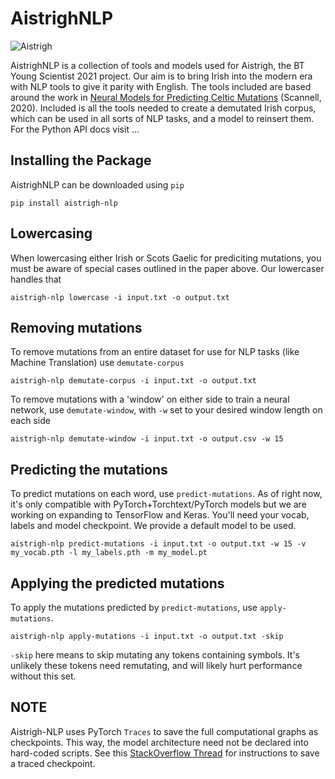 # AistrighNLP

![Aistrigh](https://github.com/JustCunn/AistrighNLP/blob/master/images/github_aistrigh.png)

AistrighNLP is a collection of tools and models used for Aistrigh, the BT Young Scientist 2021 project. Our aim is to bring Irish into the modern era with NLP tools to give it parity with English.
The tools included are based around the work in [Neural Models for Predicting Celtic Mutations](https://www.aclweb.org/anthology/2020.sltu-1.1.pdf) (Scannell, 2020). Included is all the tools needed to create a demutated Irish corpus, which can be used in all sorts of NLP tasks, and a model to reinsert them. For the Python API docs visit ...

Installing the Package
---------------------------
AistrighNLP can be downloaded using `pip`
```
pip install aistrigh-nlp
```


Lowercasing
---------------------------
When lowercasing either Irish or Scots Gaelic for prediciting mutations, you must be aware of special cases outlined in the paper above. Our lowercaser handles that
```
aistrigh-nlp lowercase -i input.txt -o output.txt
```


Removing mutations
-----------------------
To remove mutations from an entire dataset for use for NLP tasks (like Machine Translation) use `demutate-corpus`
```
aistrigh-nlp demutate-corpus -i input.txt -o output.txt
```

To remove mutations with a 'window' on either side to train a neural network, use `demutate-window`, with `-w` set to your desired window length on each side
```
aistrigh-nlp demutate-window -i input.txt -o output.csv -w 15
```


Predicting the mutations
-------------------------
To predict mutations on each word, use `predict-mutations`. As of right now, it's only compatible with PyTorch+Torchtext/PyTorch models but we are working on expanding to TensorFlow and Keras. You'll need your vocab, labels and model checkpoint. We provide a default model to be used.
```
aistrigh-nlp predict-mutations -i input.txt -o output.txt -w 15 -v my_vocab.pth -l my_labels.pth -m my_model.pt
```


Applying the predicted mutations
-----------------------------------
To apply the mutations predicted by `predict-mutations`, use `apply-mutations`. 
```
aistrigh-nlp apply-mutations -i input.txt -o output.txt -skip
```

`-skip` here means to skip mutating any tokens containing symbols. It's unlikely these tokens need remutating, and will likely hurt performance without this set.


NOTE
--------------------
Aistrigh-NLP uses PyTorch `Traces` to save the full computational graphs as checkpoints. This way, the model architecture need not be declared into hard-coded scripts. See this [StackOverflow Thread](https://stackoverflow.com/questions/59287728/saving-pytorch-model-with-no-access-to-model-class-code) for instructions to save a traced checkpoint.

